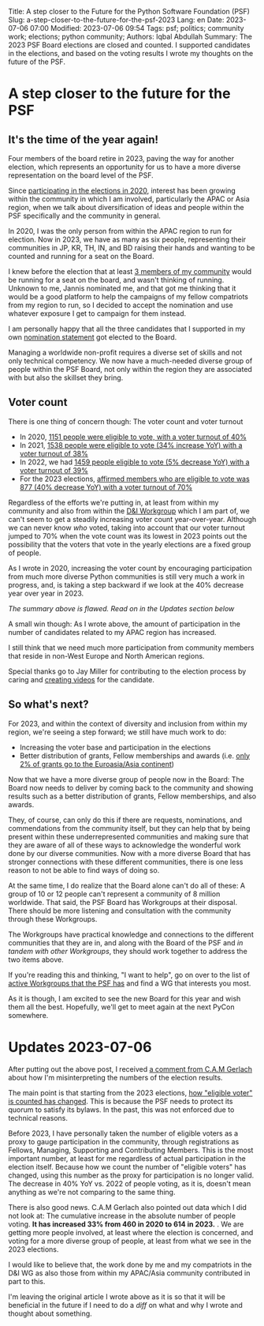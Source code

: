 Title: A step closer to the Future for the Python Software Foundation (PSF)
Slug: a-step-closer-to-the-future-for-the-psf-2023
Lang: en
Date: 2023-07-06 07:00
Modified: 2023-07-06 09:54
Tags: psf; politics; community work; elections; python community;
Authors: Iqbal Abdullah
Summary: The 2023 PSF Board elections are closed and counted. I supported candidates in the elections, and based on the voting results I wrote my thoughts on the future of the PSF.

# A step closer to the future for the PSF

## It's the time of the year again!

Four members of the board retire in 2023, paving the way for another election, which represents an opportunity for us to have a more diverse representation on the board level of the PSF.

Since [participating in the elections in 2020](https://thefortunate.blog/diversification-is-the-future-for-the-psf.html), interest has been growing within the community in which I am involved, particularly the APAC or Asia region, when we talk about diversification of ideas and people within the PSF specifically and the community in general.

In 2020, I was the only person from within the APAC region to run for election. Now in 2023, we have as many as six people, representing their communities in JP, KR, TH, IN, and BD raising their hands and wanting to be counted and running for a seat on the Board.

I knew before the election that at least [3 members of my community](https://www.python.org/nominations/elections/2023-python-software-foundation-board/nominees/) would be running for a seat on the board, and wasn't thinking of running. Unknown to me, Jannis nominated me, and that got me thinking that it would be a good platform to help the campaigns of my fellow compatriots from my region to run, so I decided to accept the nomination and use whatever exposure I get to campaign for them instead.

I am personally happy that all the three candidates that I supported in my own [nomination statement](https://www.python.org/nominations/elections/2023-python-software-foundation-board/nominees/iqbal-abdullah/) got elected to the Board.

Managing a worldwide non-profit requires a diverse set of skills and not only technical competency. We now have a much-needed diverse group of people within the PSF Board, not only within the region they are associated with but also the skillset they bring.

## Voter count

There is one thing of concern though: The voter count and voter turnout

* In 2020, [1151 people were eligible to vote, with a voter turnout of 40%](https://thefortunate.blog/diversification-is-the-future-for-the-psf.html)
* In 2021, [1538 people were eligible to vote (34% increase YoY) with a voter turnout of 38%](https://discuss.python.org/t/2021-python-software-foundation-board-of-directors-election-results/9418)
* In 2022, we had [1459 people eligible to vote (5% decrease YoY) with a voter turnout of 39%](https://thefortunate.blog/the-future-is-still-not-here-for-the-psf-2022.html)
* For the 2023 elections, [affirmed members who are eligible to vote was 877 (40% decrease YoY) with a voter turnout of 70%](https://pyfound.blogspot.com/2023/06/announcing-2023-psf-board-election.html)

Regardless of the efforts we're putting in, at least from within my community and also from within the [D&I Workgroup](https://wiki.python.org/psf/DiversityandInclusionWG) which I am part of, we can't seem to get a steadily increasing voter count year-over-year. Although we can never know _who_ voted, taking into account that our voter turnout jumped to 70% when the vote count was its lowest in 2023 points out the possibility that the voters that vote in the yearly elections are a fixed group of people.

As I wrote in 2020, increasing the voter count by encouraging participation from much more diverse Python communities is still very much a work in progress, and, is taking a step backward if we look at the 40% decrease year over year in 2023.

*The summary above is flawed. Read on in the Updates section below*

A small win though: As I wrote above, the amount of participation in the number of candidates related to my APAC region has increased.

I still think that we need much more participation from community members that reside in non-West Europe and North American regions.

Special thanks go to Jay Miller for contributing to the election process by caring and [creating videos](https://www.youtube.com/playlist?list=PL9MuO5r3rpXJ5k-NEI3Gc6S3CZU7mGwvP) for the candidate.

## So what's next?

For 2023, and within the context of diversity and inclusion from within my region, we're seeing a step forward; we still have much work to do:

* Increasing the voter base and participation in the elections
* Better distribution of grants, Fellow memberships and awards (i.e. [only 2% of grants go to the Euroasia/Asia continent](https://lalokalabs.co/en/2023/04/attending-pycon-us-2023/))

Now that we have a more diverse group of people now in the Board: The Board now needs to deliver by coming back to the community and showing results such as a better distribution of grants, Fellow memberships, and also awards.

They, of course, can only do this if there are requests, nominations, and commendations from the community itself, but they can help that by being present within these underrepresented communities and making sure that they are aware of all of these ways to acknowledge the wonderful work done by our diverse communities. Now with a more diverse Board that has stronger connections with these different communities, there is one less reason to not be able to find ways of doing so.

At the same time, I do realize that the Board alone can't do all of these: A group of 10 or 12 people can't represent a community of 8 million worldwide. That said, the PSF Board has Workgroups at their disposal. There should be more listening and consultation with the community through these Workgroups.

The Workgroups have practical knowledge and connections to the different communities that they are in, and along with the Board of the PSF and _in tandem with other Workgroups_, they should work together to address the two items above.

If you're reading this and thinking, "I want to help", go on over to the list of [active Workgroups that the PSF has](https://www.python.org/psf/workgroups/) and find a WG that interests you most.

As it is though, I am excited to see the new Board for this year and wish them all the best. Hopefully, we'll get to meet again at the next PyCon somewhere. 

# Updates 2023-07-06

After putting out the above post, I received [a comment from C.A.M Gerlach](https://discuss.python.org/t/psf-board-election-dates-for-2023/26699/29/) about how I'm misinterpreting the numbers of the election results.

The main point is that starting from the 2023 elections, [how "eligible voter" is counted has changed](https://discuss.python.org/t/important-affirm-your-psf-membership-voting-status/27502/). This is because the PSF needs to protect its quorum to satisfy its bylaws. In the past, this was not enforced due to technical reasons.

Before 2023, I have personally taken the number of eligible voters as a proxy to gauge participation in the community, through registrations as Fellows, Managing, Supporting and Contributing Members. This is the most important number, at least for me regardless of actual participation in the election itself. Because how we count the number of "eligible voters" has changed, using this number as the proxy for participation is no longer valid. The decrease in 40% YoY vs. 2022 of people voting, as it is, doesn't mean anything as we're not comparing to the same thing.

There is also good news. C.A.M Gerlach also pointed out data which I did not look at: The cumulative increase in the absolute number of people voting. **It has increased 33% from 460 in 2020 to 614 in 2023.** . We are getting more people involved, at least where the election is concerned, and voting for a more diverse group of people, at least from what we see in the 2023 elections.

I would like to believe that, the work done by me and my compatriots in the D&I WG as also those from within my APAC/Asia community contributed in part to this.

I'm leaving the original article I wrote above as it is so that it will be beneficial in the future if I need to do a _diff_ on what and why I wrote and thought about something.
